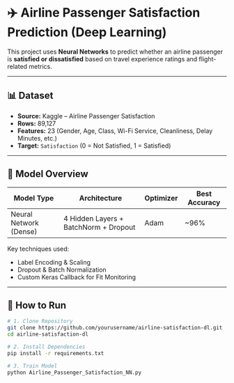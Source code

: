 # ✈️ Airline Passenger Satisfaction Prediction (Deep Learning)

This project uses **Neural Networks** to predict whether an airline passenger is **satisfied or dissatisfied** based on travel experience ratings and flight-related metrics.

---

## 📊 Dataset

- **Source:** Kaggle – Airline Passenger Satisfaction  
- **Rows:** 89,127  
- **Features:** 23 (Gender, Age, Class, Wi-Fi Service, Cleanliness, Delay Minutes, etc.)  
- **Target:** `Satisfaction` (0 = Not Satisfied, 1 = Satisfied)

---

## 🧠 Model Overview

| Model Type | Architecture | Optimizer | Best Accuracy |
|------------|--------------|-----------|---------------|
| Neural Network (Dense) | 4 Hidden Layers + BatchNorm + Dropout | Adam | ~96% |

Key techniques used:
- Label Encoding & Scaling
- Dropout & Batch Normalization
- Custom Keras Callback for Fit Monitoring

---

## 🚀 How to Run

```bash
# 1. Clone Repository
git clone https://github.com/yourusername/airline-satisfaction-dl.git
cd airline-satisfaction-dl

# 2. Install Dependencies
pip install -r requirements.txt

# 3. Train Model
python Airline_Passenger_Satisfaction_NN.py
